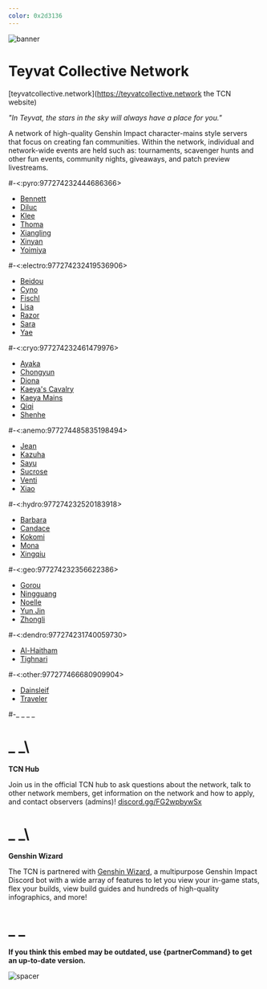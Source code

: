 ```yaml
---
color: 0x2d3136
---
```


![banner](https://i.imgur.com/sDdOtLU.png)

# Teyvat Collective Network

[teyvatcollective.network](https://teyvatcollective.network the TCN website)

*"In Teyvat, the stars in the sky will always have a place for you."*

A network of high-quality Genshin Impact character-mains style servers that focus on creating fan communities.
Within the network, individual and network-wide events are held such as: tournaments, scavenger hunts and other fun events, community nights, giveaways, and patch preview livestreams.

#-<:pyro:977274232444686366>
- [Bennett](https://discord.gg/qrjeEyejsd)
- [Diluc](https://discord.gg/kXkaJ9585q)
- [Klee](https://discord.gg/NwYDDrfKZU)
- [Thoma](https://discord.gg/djapjnyy3s)
- [Xiangling](https://discord.gg/7ybnnQXxyS)
- [Xinyan](https://discord.gg/XQkAKTXbNQ)
- [Yoimiya](https://discord.gg/qr2QvucFcC)

#-<:electro:977274232419536906>
- [Beidou](https://discord.gg/rgS2f9dBxb)
- [Cyno](https://discord.gg/CH3Mz4SAGW)
- [Fischl](https://discord.gg/JSN9Rk2sWe)
- [Lisa](https://discord.gg/5SYy4MPPCt)
- [Razor](https://discord.gg/4BzHdAzHGR)
- [Sara](https://discord.gg/zYkjpsEQMa)
- [Yae](https://discord.gg/6RFKM446cA)

#-<:cryo:977274232461479976>
- [Ayaka](https://discord.gg/q8XSUhfG5W)
- [Chongyun](https://discord.gg/FT4ZFmgf8T)
- [Diona](https://discord.gg/JkeJWTtzGT)
- [Kaeya's Cavalry](https://discord.gg/SZe5HJfujv)
- [Kaeya Mains](https://discord.gg/WQzCpybycn)
- [Qiqi](https://discord.gg/wcZ69vg2KY)
- [Shenhe](https://discord.gg/TZ9tpJMU5F)

#-<:anemo:977274485835198494>
- [Jean](https://discord.gg/fSw9xXSyTe)
- [Kazuha](https://discord.gg/S8uWtzECEW)
- [Sayu](https://discord.gg/6g4xqvV22t)
- [Sucrose](https://discord.gg/SRgmCt4)
- [Venti](https://discord.gg/zneUYpbgPQ)
- [Xiao](https://discord.gg/u5QS2tRHm6)

#-<:hydro:977274232520183918>
- [Barbara](https://discord.gg/6vVQcsrAgN)
- [Candace](https://discord.gg/vhg27QdEGM)
- [Kokomi](https://discord.gg/ErHp3BnFkg)
- [Mona](https://discord.gg/wVERTRUNBx)
- [Xingqiu](https://discord.gg/5MKsJyhkQv)

#-<:geo:977274232356622386>
- [Gorou](https://discord.gg/NeDba9DQU4)
- [Ningguang](https://discord.gg/wAnZggp9mt)
- [Noelle](https://discord.gg/kvft4TKFet)
- [Yun Jin](https://discord.gg/KSAe7tcY93)
- [Zhongli](https://discord.gg/3h5uepPXKr)

#-<:dendro:977274231740059730>
- [Al-Haitham](https://discord.gg/vsqHb5jM64)
- [Tighnari](https://discord.gg/pJGuqx9hMG)

#-<:other:977277466680909904>
- [Dainsleif](https://discord.gg/8hdu7758yQ)
- [Traveler](https://discord.gg/RsdUnupKpj)

#-_ _
_ _

# _ _\
**TCN Hub**

Join us in the official TCN hub to ask questions about the network, talk to other network members, get information on the network and how to apply, and contact observers (admins)! [discord.gg/FG2wpbywSx](https://discord.gg/FG2wpbywSx)

# _ _\
**Genshin Wizard**

The TCN is partnered with [Genshin Wizard](https://genshinwizard.com/), a multipurpose Genshin Impact Discord bot with a wide array of features to let you view your in-game stats, flex your builds, view build guides and hundreds of high-quality infographics, and more!

# _ _
**If you think this embed may be outdated, use {partnerCommand} to get an up-to-date version.**

![spacer](https://i.imgur.com/3yKSBha.png)
